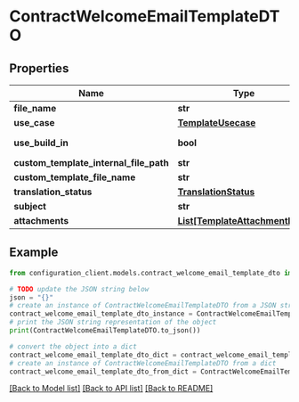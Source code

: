 # ContractWelcomeEmailTemplateDTO


## Properties

Name | Type | Description | Notes
------------ | ------------- | ------------- | -------------
**file_name** | **str** |  | [optional] 
**use_case** | [**TemplateUsecase**](TemplateUsecase.md) |  | [optional] 
**use_build_in** | **bool** |  | [optional] [readonly] 
**custom_template_internal_file_path** | **str** |  | [optional] 
**custom_template_file_name** | **str** |  | [optional] 
**translation_status** | [**TranslationStatus**](TranslationStatus.md) |  | [optional] 
**subject** | **str** |  | [optional] 
**attachments** | [**List[TemplateAttachmentDTO]**](TemplateAttachmentDTO.md) |  | [optional] 

## Example

```python
from configuration_client.models.contract_welcome_email_template_dto import ContractWelcomeEmailTemplateDTO

# TODO update the JSON string below
json = "{}"
# create an instance of ContractWelcomeEmailTemplateDTO from a JSON string
contract_welcome_email_template_dto_instance = ContractWelcomeEmailTemplateDTO.from_json(json)
# print the JSON string representation of the object
print(ContractWelcomeEmailTemplateDTO.to_json())

# convert the object into a dict
contract_welcome_email_template_dto_dict = contract_welcome_email_template_dto_instance.to_dict()
# create an instance of ContractWelcomeEmailTemplateDTO from a dict
contract_welcome_email_template_dto_from_dict = ContractWelcomeEmailTemplateDTO.from_dict(contract_welcome_email_template_dto_dict)
```
[[Back to Model list]](../README.md#documentation-for-models) [[Back to API list]](../README.md#documentation-for-api-endpoints) [[Back to README]](../README.md)


